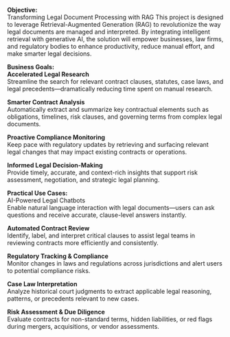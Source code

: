 <b>Objective:</b> <br>
Transforming Legal Document Processing with RAG
This project is designed to leverage Retrieval-Augmented Generation (RAG) to revolutionize the way legal documents are managed and interpreted. By integrating intelligent retrieval with generative AI, the solution will empower businesses, law firms, and regulatory bodies to enhance productivity, reduce manual effort, and make smarter legal decisions.

<b>Business Goals: </b> <br>
<b>Accelerated Legal Research </b><br>
Streamline the search for relevant contract clauses, statutes, case laws, and legal precedents—dramatically reducing time spent on manual research.

<b>Smarter Contract Analysis </b><br>
Automatically extract and summarize key contractual elements such as obligations, timelines, risk clauses, and governing terms from complex legal documents.

<b>Proactive Compliance Monitoring </b><br>
Keep pace with regulatory updates by retrieving and surfacing relevant legal changes that may impact existing contracts or operations.

<b>Informed Legal Decision-Making </b><br>
Provide timely, accurate, and context-rich insights that support risk assessment, negotiation, and strategic legal planning.

<b>Practical Use Cases: </b> <br>
AI-Powered Legal Chatbots <br>
Enable natural language interaction with legal documents—users can ask questions and receive accurate, clause-level answers instantly.

<b>Automated Contract Review </b><br>
Identify, label, and interpret critical clauses to assist legal teams in reviewing contracts more efficiently and consistently.

<b>Regulatory Tracking & Compliance </b> <br>
Monitor changes in laws and regulations across jurisdictions and alert users to potential compliance risks.

<b>Case Law Interpretation </b><br>
Analyze historical court judgments to extract applicable legal reasoning, patterns, or precedents relevant to new cases.

<b>Risk Assessment & Due Diligence </b><br>
Evaluate contracts for non-standard terms, hidden liabilities, or red flags during mergers, acquisitions, or vendor assessments.

